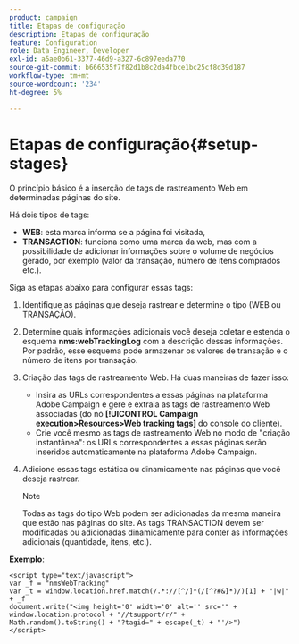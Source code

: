 ```yaml
---
product: campaign
title: Etapas de configuração
description: Etapas de configuração
feature: Configuration
role: Data Engineer, Developer
exl-id: a5ae0b61-3377-46d9-a327-6c897eeda770
source-git-commit: b666535f7f82d1b8c2da4fbce1bc25cf8d39d187
workflow-type: tm+mt
source-wordcount: '234'
ht-degree: 5%

---
```


# Etapas de configuração{#setup-stages}

O princípio básico é a inserção de tags de rastreamento Web em determinadas páginas do site.

Há dois tipos de tags:

* **WEB**: esta marca informa se a página foi visitada,
* **TRANSACTION**: funciona como uma marca da web, mas com a possibilidade de adicionar informações sobre o volume de negócios gerado, por exemplo (valor da transação, número de itens comprados etc.).

Siga as etapas abaixo para configurar essas tags:

1. Identifique as páginas que deseja rastrear e determine o tipo (WEB ou TRANSAÇÃO).
1. Determine quais informações adicionais você deseja coletar e estenda o esquema **nms:webTrackingLog** com a descrição dessas informações. Por padrão, esse esquema pode armazenar os valores de transação e o número de itens por transação.
1. Criação das tags de rastreamento Web. Há duas maneiras de fazer isso:

   * Insira as URLs correspondentes a essas páginas na plataforma Adobe Campaign e gere e extraia as tags de rastreamento Web associadas (do nó **[!UICONTROL Campaign execution>Resources>Web tracking tags]** do console do cliente).
   * Crie você mesmo as tags de rastreamento Web no modo de &quot;criação instantânea&quot;: os URLs correspondentes a essas páginas serão inseridos automaticamente na plataforma Adobe Campaign.

1. Adicione essas tags estática ou dinamicamente nas páginas que você deseja rastrear.

   >[!NOTE]
   >
   >Todas as tags do tipo Web podem ser adicionadas da mesma maneira que estão nas páginas do site. As tags TRANSACTION devem ser modificadas ou adicionadas dinamicamente para conter as informações adicionais (quantidade, itens, etc.).

**Exemplo**:

```
<script type="text/javascript">
var _f = "nmsWebTracking"
var _t = window.location.href.match(/.*://[^/]*(/[^?#&]*)/)[1] + "|w|" + _f
document.write("<img height='0' width='0' alt='' src='" +
window.location.protocol + "//tsupport/r/" +
Math.random().toString() + "?tagid=" + escape(_t) + "'/>")
</script>
```
